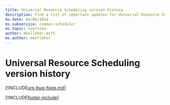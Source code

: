```yaml
---
title: Universal Resource Scheduling version history
description: Find a list of important updates for Universal Resource Scheduling in Dynamics 365 Field Service
ms.date: 04/06/2024
ms.subservice: common-scheduler
ms.topic: overview
author: mkelleher-msft
ms.author: mkelleher
---
```


# Universal Resource Scheduling version history

[!INCLUDE[urs-bug-fixes.md](../shared/urs/urs-bug-fixes.md)]

[!INCLUDE[footer-include](../includes/footer-banner.md)]
